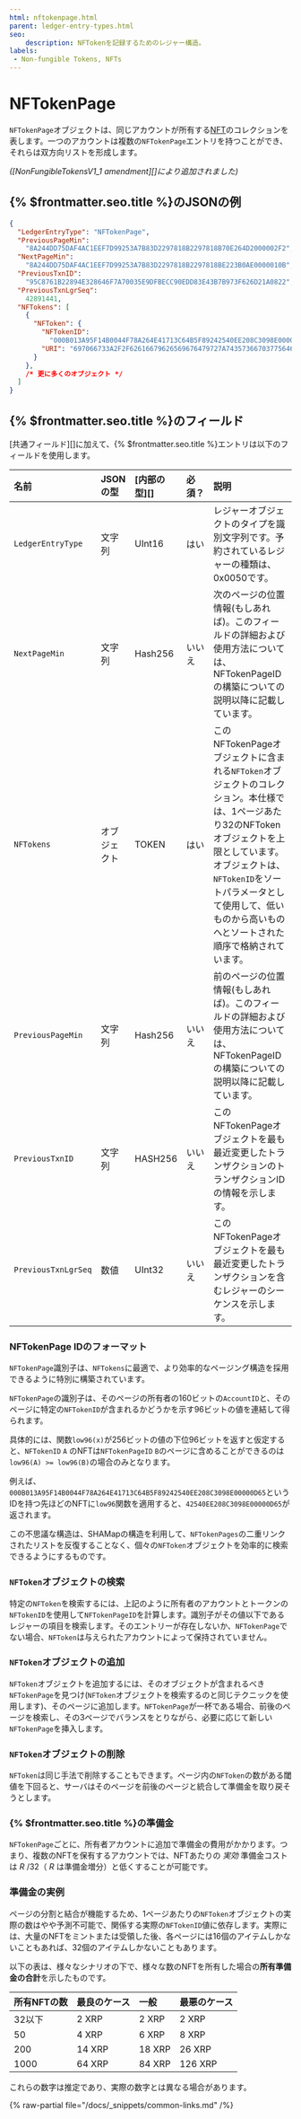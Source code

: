 ```yaml
---
html: nftokenpage.html
parent: ledger-entry-types.html
seo:
    description: NFTokenを記録するためのレジャー構造。
labels:
 - Non-fungible Tokens, NFTs
---
```

# NFTokenPage

`NFTokenPage`オブジェクトは、同じアカウントが所有する[NFT](../../../../concepts/tokens/nfts/index.md)のコレクションを表します。一つのアカウントは複数の`NFTokenPage`エントリを持つことができ、それらは双方向リストを形成します。

_([NonFungibleTokensV1_1 amendment][]により追加されました)_


## {% $frontmatter.seo.title %}のJSONの例

```json
{
  "LedgerEntryType": "NFTokenPage",
  "PreviousPageMin":
    "8A244DD75DAF4AC1EEF7D99253A7B83D2297818B2297818B70E264D2000002F2",
  "NextPageMin":
    "8A244DD75DAF4AC1EEF7D99253A7B83D2297818B2297818BE223B0AE0000010B",
  "PreviousTxnID":
    "95C8761B22894E328646F7A70035E9DFBECC90EDD83E43B7B973F626D21A0822",
  "PreviousTxnLgrSeq":
    42891441,
  "NFTokens": [
    {
      "NFToken": {
        "NFTokenID":
          "000B013A95F14B0044F78A264E41713C64B5F89242540EE208C3098E00000D65",
        "URI": "697066733A2F2F62616679626569676479727A74357366703775646D37687537367568377932366E6634646675796C71616266336F636C67747179353566627A6469"
      }
    },
    /* 更に多くのオブジェクト */
  ]
}
```


## {% $frontmatter.seo.title %}のフィールド

[共通フィールド][]に加えて、{% $frontmatter.seo.title %}エントリは以下のフィールドを使用します。

| 名前                | JSONの型   | [内部の型][] | 必須？ | 説明        |
|:--------------------|:----------|:-----------|:----------|:------------|
| `LedgerEntryType`   | 文字列    | UInt16      | はい   | レジャーオブジェクトのタイプを識別文字列です。予約されているレジャーの種類は、0x0050です。|
| `NextPageMin`       | 文字列    | Hash256     | いいえ | 次のページの位置情報(もしあれば)。このフィールドの詳細および使用方法については、NFTokenPageID の構築についての説明以降に記載しています。|
| `NFTokens`          | オブジェクト  | TOKEN    | はい   | このNFTokenPageオブジェクトに含まれる`NFToken`オブジェクトのコレクション。本仕様では、1ページあたり32のNFTokenオブジェクトを上限としています。オブジェクトは、`NFTokenID`をソートパラメータとして使用して、低いものから高いものへとソートされた順序で格納されています。|
| `PreviousPageMin`   | 文字列    | Hash256     | いいえ | 前のページの位置情報(もしあれば)。このフィールドの詳細および使用方法については、NFTokenPageIDの構築についての説明以降に記載しています。|
| `PreviousTxnID`     | 文字列    | HASH256     | いいえ | このNFTokenPageオブジェクトを最も最近変更したトランザクションのトランザクションIDの情報を示します。|
| `PreviousTxnLgrSeq` | 数値    | UInt32       | いいえ  | このNFTokenPageオブジェクトを最も最近変更したトランザクションを含むレジャーのシーケンスを示します。|


### NFTokenPage IDのフォーマット

`NFTokenPage`識別子は、`NFTokens`に最適で、より効率的なページング構造を採用できるように特別に構築されています。

`NFTokenPage`の識別子は、そのページの所有者の160ビットの`AccountID`と、そのページに特定の`NFTokenID`が含まれるかどうかを示す96ビットの値を連結して得られます。

具体的には、関数`low96(x)`が256ビットの値の下位96ビットを返すと仮定すると、`NFTokenID` `A` のNFTは`NFTokenPageID` `B`のページに含めることができるのは`low96(A) >= low96(B)`の場合のみとなります。

例えば、`000B013A95F14B0044F78A264E41713C64B5F89242540EE208C3098E00000D65`というIDを持つ先ほどのNFTに`low96`関数を適用すると、`42540EE208C3098E00000D65`が返されます。

この不思議な構造は、SHAMapの構造を利用して、`NFTokenPages`の二重リンクされたリストを反復することなく、個々の`NFToken`オブジェクトを効率的に検索できるようにするものです。


### `NFToken`オブジェクトの検索

特定の`NFToken`を検索するには、上記のように所有者のアカウントとトークンの`NFTokenID`を使用して`NFTokenPageID`を計算します。識別子がその値以下であるレジャーの項目を検索します。そのエントリーが存在しないか、`NFTokenPage`でない場合、`NFToken`は与えられたアカウントによって保持されていません。


### `NFToken`オブジェクトの追加

`NFToken`オブジェクトを追加するには、そのオブジェクトが含まれるべき`NFTokenPage`を見つけ(`NFToken`オブジェクトを検索するのと同じテクニックを使用します)、そのページに追加します。`NFTokenPage`が一杯である場合、前後のページを検索し、その3ページでバランスをとりながら、必要に応じて新しい`NFTokenPage`を挿入します。


### `NFToken`オブジェクトの削除

`NFToken`は同じ手法で削除することもできます。ページ内の`NFToken`の数がある閾値を下回ると、サーバはそのページを前後のページと統合して準備金を取り戻そうとします。


### {% $frontmatter.seo.title %}の準備金

`NFTokenPage`ごとに、所有者アカウントに追加で準備金の費用がかかります。つまり、複数のNFTを保有するアカウントでは、NFTあたりの _実効_ 準備金コストは _R_ /32（ _R_ は準備金増分）と低くすることが可能です。


### 準備金の実例

ページの分割と結合が機能するため、1ページあたりの`NFToken`オブジェクトの実際の数はやや予測不可能で、関係する実際の`NFTokenID`値に依存します。実際には、大量のNFTをミントまたは受領した後、各ページには16個のアイテムしかないこともあれば、32個のアイテムしかないこともあります。

以下の表は、様々なシナリオの下で、様々な数のNFTを所有した場合の**所有準備金の合計**を示したものです。


| 所有NFTの数  |  最良のケース | 一般 | 最悪のケース |
|:------------|:----------|:--------|:-----------|
| 32以下       | 2 XRP     | 2 XRP   | 2 XRP      |
| 50          | 4 XRP     | 6 XRP   | 8 XRP      |
| 200         | 14 XRP    | 18 XRP  | 26 XRP     |
| 1000        | 64 XRP    | 84 XRP  | 126 XRP    |

これらの数字は推定であり、実際の数字とは異なる場合があります。

{% raw-partial file="/docs/_snippets/common-links.md" /%}
